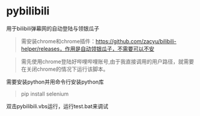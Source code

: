 # pybilibili
用于bilibili弹幕网的自动登陆与领银瓜子
>需安装chrome和chrome插件：https://github.com/zacyu/bilibili-helper/releases，作用是自动领银瓜子，不需要可以不安     

>需先使用chrome登陆好哔哩哔哩账号,由于我直接调用的用户路径，就需要在关闭chrome的情况下运行该脚本。

需要安装python并用命令行安装python库
>pip install selenium

双击pybilibili.vbs运行，运行test.bat来调试

